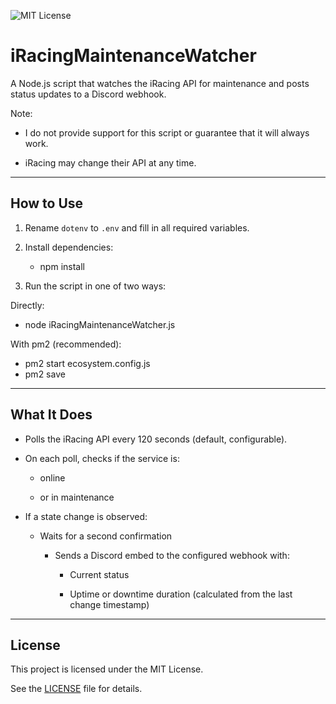 ![MIT License](https://img.shields.io/badge/License-MIT-yellow.svg)

# iRacingMaintenanceWatcher

A Node.js script that watches the iRacing API for maintenance and posts status updates to a Discord webhook.

Note:

- I do not provide support for this script or guarantee that it will always work.

- iRacing may change their API at any time.

------------------------------------------------------------

## How to Use

1. Rename `dotenv` to `.env` and fill in all required variables.

2. Install dependencies:

	- npm install

3. Run the script in one of two ways:

  
Directly:
- node iRacingMaintenanceWatcher.js

With pm2 (recommended):
- pm2 start ecosystem.config.js
- pm2 save

------------------------------------------------------------

## What It Does

- Polls the iRacing API every 120 seconds (default, configurable).

- On each poll, checks if the service is:

	- online

	- or in maintenance

- If a state change is observed:

	- Waits for a second confirmation

		- Sends a Discord embed to the configured webhook with:

			* Current status

			* Uptime or downtime duration (calculated from the last change timestamp)

------------------------------------------------------------

## License

This project is licensed under the MIT License.

See the [LICENSE](./LICENSE) file for details.